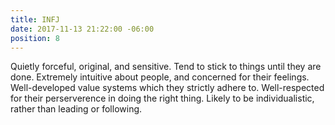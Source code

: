 ```yaml
---
title: INFJ
date: 2017-11-13 21:22:00 -06:00
position: 8
---
```


Quietly forceful, original, and sensitive. Tend to stick to things until they are done. Extremely intuitive about people, and concerned for their feelings. Well-developed value systems which they strictly adhere to. Well-respected for their perserverence in doing the right thing. Likely to be individualistic, rather than leading or following.